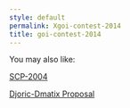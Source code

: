 ```yaml
---
style: default
permalink: Xgoi-contest-2014
title: goi-contest-2014
---
```

You may also like:

[SCP-2004](http://scp-wiki.net/scp-2004)

[Djoric-Dmatix Proposal](http://scp-wiki.net/djoric-dmatix-proposal)
